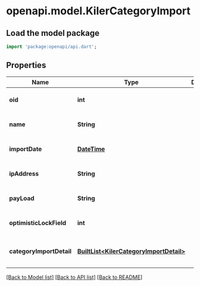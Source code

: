 # openapi.model.KilerCategoryImport

## Load the model package
```dart
import 'package:openapi/api.dart';
```

## Properties
Name | Type | Description | Notes
------------ | ------------- | ------------- | -------------
**oid** | **int** |  | [optional] [default to null]
**name** | **String** |  | [optional] [default to null]
**importDate** | [**DateTime**](DateTime.md) |  | [optional] [default to null]
**ipAddress** | **String** |  | [optional] [default to null]
**payLoad** | **String** |  | [optional] [default to null]
**optimisticLockField** | **int** |  | [optional] [default to null]
**categoryImportDetail** | [**BuiltList&lt;KilerCategoryImportDetail&gt;**](KilerCategoryImportDetail.md) |  | [optional] [default to const []]

[[Back to Model list]](../README.md#documentation-for-models) [[Back to API list]](../README.md#documentation-for-api-endpoints) [[Back to README]](../README.md)


